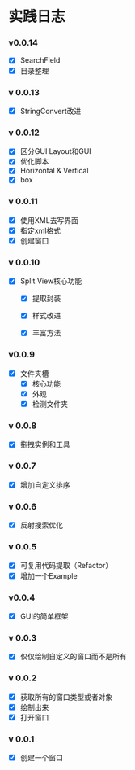 # 实践日志

### v0.0.14

- [x] SearchField
- [x] 目录整理

### v 0.0.13

- [x] StringConvert改进

### v 0.0.12

- [x] 区分GUI Layout和GUI
- [x] 优化脚本
- [x] Horizontal & Vertical
- [x] box

### v 0.0.11

- [x] 使用XML去写界面
- [x] 指定xml格式
- [x] 创建窗口

### v 0.0.10

* [x] Split View核心功能
  * [x] 提取封装
  * [x] 样式改进
  * [x] 丰富方法


### v0.0.9

- [x] 文件夹槽
  - [x] 核心功能
  - [x] 外观
  - [x] 检测文件夹

### v 0.0.8

- [x] 拖拽实例和工具

### v 0.0.7

- [x] 增加自定义排序

### v 0.0.6

- [x] 反射搜索优化

### v 0.0.5

- [x] 可复用代码提取（Refactor）
- [x] 增加一个Example

### v0.0.4

- [x] GUI的简单框架

### v 0.0.3

- [x] 仅仅绘制自定义的窗口而不是所有


### v 0.0.2

- [x] 获取所有的窗口类型或者对象
- [x] 绘制出来
- [x] 打开窗口

### v 0.0.1

- [x] 创建一个窗口